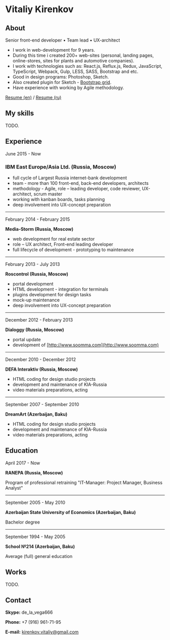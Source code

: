 # Vitaliy Kirenkov

## About
Senior front-end developer • Team lead • UX-architect
* I work in web-development for 9 years.
* During this time i created 200+ web-sites (personal, landing pages, online-stores, sites for plants and automotive companies).
* I work with technologies such as: React.js, Reflux.js, Redux, JavaScript, TypeScript, Webpack, Gulp, LESS, SASS, Bootstrap and etc.
* Good in design programs: Photoshop, Sketch.
* Also created plugin for Sketch - [Bootstrap grid](https://github.com/De-La-Vega/BootstrapGrid).
* Have experience with working by Agile methodology.

[Resume (en)](https://drive.google.com/open?id=0BzEzLZK8t86HSHRqT2VrMEdJT3M) /
[Resume (ru)](https://drive.google.com/open?id=0BzEzLZK8t86Hb3hIRmlKUjZEVG8)

## My skills
TODO.

## Experience

June 2015 - Now
### IBM East Europe/Asia Ltd. (Russia, Moscow)

* full cycle of Largest Russia internet-bank development
* team - more than 100 front-end, back-end developers, architects
* methodology - Agile, role – leading developer, code reviewer, UX-architect, scrum master
* working with kanban boards, tasks planning
* deep involvement into UX-concept preparation

***

February 2014 - February 2015

__Media-Storm (Russia, Moscow)__

* web development for real estate sector
* role – UX architect, Front-end leading developer
* full lifecycle of development - prototyping to maintenance

***

February 2013 - July 2013

__Roscontrol (Russia, Moscow)__

* portal development
* HTML development - integration for terminals
* plugins development for design tasks
* mock-up maintenance
* deep involvement into UX-concept preparation

***

December 2012 - February 2013

__Dialoggy (Russia, Moscow)__

* portal update
* development of [http://www.soomma.com](http://www.soomma.com)

***

December 2010 - December 2012

__DEFA Interaktiv (Russia, Moscow)__

* HTML coding for design studio projects
* development and maintenance of KIA-Russia
* video materials preparations, acting

***

September 2007 - September 2010

__DreamArt (Azerbaijan, Baku)__

* HTML coding for design studio projects
* development and maintenance of KIA-Russia
* video materials preparations, acting


## Education

April 2017 - Now

__RANEPA (Russia, Moscow)__

Program of professional retraining "IT-Manager: Project Manager, Business Analyst"

***

September 2005 - May 2010

__Azerbaijan State University of Economics (Azerbaijan, Baku)__

Bachelor degree

***

September 1994 - May 2005

__School №214 (Azerbaijan, Baku)__

Average (full) general education

## Works
TODO.

## Contact
__Skype:__ de_la_vega666

__Phone:__ +7 (916) 961-71-95

__E-mail:__ <a href="mailto:kirenkov.vitaliy@gmail.com">kirenkov.vitaliy@gmail.com</a>